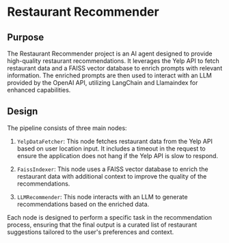 # Restaurant Recommender

## Purpose
The Restaurant Recommender project is an AI agent designed to provide high-quality restaurant recommendations. It leverages the Yelp API to fetch restaurant data and a FAISS vector database to enrich prompts with relevant information. The enriched prompts are then used to interact with an LLM provided by the OpenAI API, utilizing LangChain and Llamaindex for enhanced capabilities.

## Design
The pipeline consists of three main nodes:

1. `YelpDataFetcher`: This node fetches restaurant data from the Yelp API based on user location input. It includes a timeout in the request to ensure the application does not hang if the Yelp API is slow to respond.

2. `FaissIndexer`: This node uses a FAISS vector database to enrich the restaurant data with additional context to improve the quality of the recommendations.

3. `LLMRecommender`: This node interacts with an LLM to generate recommendations based on the enriched data.

Each node is designed to perform a specific task in the recommendation process, ensuring that the final output is a curated list of restaurant suggestions tailored to the user's preferences and context.